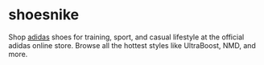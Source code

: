 # shoesnike
Shop [adidas](https://courir.az/) shoes for training, sport, and casual lifestyle at the official adidas online store. Browse all the hottest styles like UltraBoost, NMD, and more.
